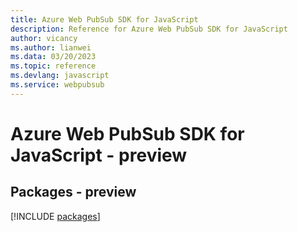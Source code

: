 ```yaml
---
title: Azure Web PubSub SDK for JavaScript
description: Reference for Azure Web PubSub SDK for JavaScript
author: vicancy
ms.author: lianwei
ms.data: 03/20/2023
ms.topic: reference
ms.devlang: javascript
ms.service: webpubsub
---
```

# Azure Web PubSub SDK for JavaScript - preview
## Packages - preview
[!INCLUDE [packages](web-pubsub-index.md)]